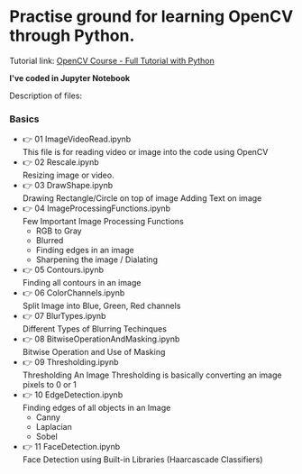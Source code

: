 # Practise ground for learning OpenCV through Python.

Tutorial link: [OpenCV Course - Full Tutorial with Python](https://www.youtube.com/watch?v=oXlwWbU8l2o)

**I've coded in Jupyter Notebook**

Description of files:

### __Basics__

- :point_right: 01 ImageVideoRead.ipynb<br/>
    This file is for reading video or image into the code using OpenCV
- :point_right: 02 Rescale.ipynb<br/>
    Resizing image or video.
- :point_right: 03 DrawShape.ipynb<br/>
    Drawing Rectangle/Circle on top of image
  Adding Text on image
- :point_right: 04 ImageProcessingFunctions.ipynb<br/>
    Few Important Image Processing Functions
    - RGB to Gray
    - Blurred
    - Finding edges in an image
    - Sharpening the image / Dialating
- :point_right: 05 Contours.ipynb<br/>
    Finding all contours in an image
- :point_right: 06 ColorChannels.ipynb<br/>
    Split Image into Blue, Green, Red channels
- :point_right: 07 BlurTypes.ipynb<br/>
    Different Types of Blurring Techinques
- :point_right: 08 BitwiseOperationAndMasking.ipynb<br/>
    Bitwise Operation and Use of Masking
- :point_right: 09 Thresholding.ipynb<br/>
    Thresholding An Image
    Thresholding is basically converting an image pixels to 0 or 1
- :point_right: 10 EdgeDetection.ipynb<br/>
    Finding edges of all objects in an Image
    - Canny
    - Laplacian
    - Sobel
- :point_right: 11 FaceDetection.ipynb<br/>
    Face Detection using Built-in Libraries (Haarcascade Classifiers)
